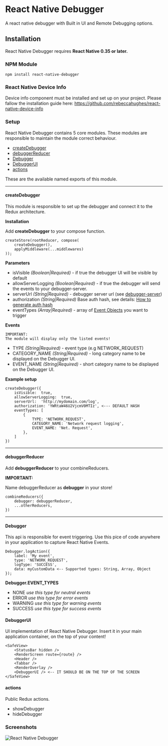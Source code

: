 
# React Native Debugger

A react native debugger with Built in UI and Remote Debugging options.

## Installation

React Native Debugger requires **React Native 0.35 or later.**

### NPM Module

`npm install react-native-debugger`

### React Native Device Info
Device info component must be installed and set up on your project.
Please fallow the installation guide here:
https://github.com/rebeccahughes/react-native-device-info

### Setup

React Native Debugger contains 5 core modules. These modules are responsible to maintain the module correct behaviour. 

- [createDebugger](#createdebugger)
- [debuggerReducer](#debuggerReducer)
- [Debugger](#debugger)
- [DebuggerUI](#debuggerui)
- [actions](#actions)

These are the available named exports of this module.

---
#### createDebugger
This module is responsible to set up the debugger and connect it to the Redux architecture.

**Installation**

Add **createDebugger** to your compose function.
```
createStore(rootReducer, compose(
	createDebugger(),
	applyMiddleware(...middlewares)
));
```

**Parameters**

- isVisible *(Boolean|Required)*  - if true the debugger UI will be visible by default
- allowServerLogging *(Boolean|Required)* - if true the debugger will send the events to your debugger-server.
- serverUrl *(String|Required)* - debugger server url (see [debugger-server](https://github.com/istvanmakary/react-debugger-server))
- authorization *(String|Required)* Base auth hash, see details: [How to generate auth hash](https://github.com/istvanmakary/react-debugger-server#hashgeneration)
- eventTypes *(Array|Required)* - array of [Event Objects](#Events) you want to trigger

**Events**

```
IMPORTANT:
The module will display only the listed events!
```

- TYPE *(String|Required)* - event type (e.g NETWORK_REQUEST)
- CATEGORY_NAME *(String|Required)* - long category  name to be displayed on the Debugger UI.
- EVENT_NAME *(String|Required)* - short category  name to be displayed on the Debugger UI.

**Example setup**

```
createDebugger({
	isVisible:  true,
	allowServerLogging:  true,
	serverUrl:  'http://mydomain.com/log',
  	authorization: 'YWRtaW46U2VjcmV0MTIz', <--- DEFAULT HASH
	eventTypes: [
		{
			TYPE: 'NETWORK_REQUEST',
			CATEGORY_NAME: 'Network request logging',
			EVENT_NAME: 'Net. Request',
		},
	]
})
```
---
#### debuggerReducer

Add **debuggerReducer** to your combineReducers.

**IMPORTANT:**

Name debuggerReducer as **debugger** in your store!

```
combineReducers({
	debugger: debuggerReducer,
	...otherReducers,
})
```
---
#### Debugger

This api is responsible for event triggering. Use this pice of code anywhere in your application to capture React Native Events.

```
Debugger.logAction({
	label: 'My event', 
	type: 'NETWORK_REQUEST',
	logType: 'SUCCESS',
	data: myCustomData <-- Supported types: String, Array, Object
});
```

**Debugger.EVENT_TYPES**
- NONE *use this type for neutral events*
- ERROR *use this type for error events*
- WARNING *use this type for warning events*
- SUCCESS *use this type for success events*

#### DebuggerUI
UI implementation of React Native Debugger. Insert it in your main application container, on the top of your content!

```
<SafeView>
	<StatusBar hidden />
	<RenderScreen route={route} />
	<Header />
	<Tabbar />
	<RenderOverlay />
	<DebuggerUI /> <-- IT SHOULD BE ON THE TOP OF THE SCREEN
</SafeView>
```

#### actions
Public Redux actions.
- showDebugger
- hideDebugger

### Screenshots

![React Native Debugger](http://makary.hu/debuggerui.jpeg)
